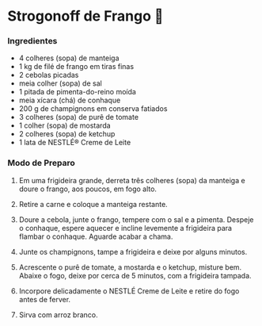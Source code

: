 # Strogonoff de Frango :chicken:

### Ingredientes

* 4 colheres (sopa) de manteiga
* 1 kg de filé de frango em tiras finas
* 2 cebolas picadas
* meia colher (sopa) de sal
* 1 pitada de pimenta-do-reino moída
* meia xícara (chá) de conhaque
* 200 g de champignons em conserva fatiados
* 3 colheres (sopa) de purê de tomate
* 1 colher (sopa) de mostarda
* 2 colheres (sopa) de ketchup
* 1 lata de NESTLÉ® Creme de Leite

### Modo de Preparo

1. Em uma frigideira grande, derreta três colheres (sopa) da manteiga e doure o frango, aos poucos, em fogo alto.

2. Retire a carne e coloque a manteiga restante.

3. Doure a cebola, junte o frango, tempere com o sal e a pimenta. Despeje o conhaque, espere aquecer e incline levemente a frigideira para flambar o conhaque. Aguarde acabar a chama.

4. Junte os champignons, tampe a frigideira e deixe por alguns minutos.

5. Acrescente o purê de tomate, a mostarda e o ketchup, misture bem. Abaixe o fogo, deixe por cerca de 5 minutos, com a frigideira tampada.

6. Incorpore delicadamente o NESTLÉ Creme de Leite e retire do fogo antes de ferver.

7. Sirva com arroz branco.

   